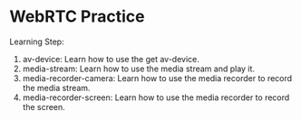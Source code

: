 # WebRTC Practice

Learning Step:

1. av-device: Learn how to use the get av-device.
2. media-stream: Learn how to use the media stream and play it.
3. media-recorder-camera: Learn how to use the media recorder to record the media stream.
4. media-recorder-screen: Learn how to use the media recorder to record the screen.
